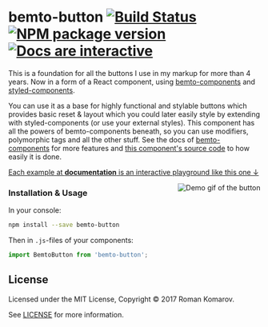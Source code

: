 # bemto-button [![Build Status][build]][build-link] [![NPM package version][version]][version-link] [![Docs are interactive][docs-shield]][docs-link]

[build]: https://travis-ci.org/bemto/bemto-button.svg?branch=master
[build-link]: https://travis-ci.org/bemto/bemto-button
[version]: https://img.shields.io/npm/v/bemto-button.svg
[version-link]: https://www.npmjs.com/package/bemto-button
[docs-shield]: https://img.shields.io/badge/docs_are-interactive-66C764.svg
[docs-link]: http://kizu.ru/bemto-components/#bemtobutton

This is a foundation for all the buttons I use in my markup for more than 4 years. Now in a form of a React component, using [bemto-components](https://github.com/bemto/bemto-components) and [styled-components](https://www.styled-components.com/).

You can use it as a base for highly functional and stylable buttons which provides basic reset & layout which you could later easily style by extending with styled-components (or use your external styles). This component has all the powers of bemto-components beneath, so you can use modifiers, polymorphic tags and all the other stuff. See the docs of [bemto-components](http://kizu.ru/bemto-components/#elements) for more features and [this component's source code](https://github.com/bemto/bemto-button) to how easily it is done.

[Each example at **documentation** is an interactive playground like this one ↓](http://kizu.ru/bemto-components/#bemtobutton)

[<img align='right' src='https://user-images.githubusercontent.com/177485/33218860-7d677632-d13f-11e7-81ff-457ab2d21837.gif' alt='Demo gif of the button' title='Demo gif of the button' />](http://kizu.ru/bemto-components/#bemtobutton)

### Installation & Usage

In your console:

``` sh
npm install --save bemto-button
```

Then in `.js`-files of your components:

``` js static
import BemtoButton from 'bemto-button';
```

## License

Licensed under the MIT License, Copyright © 2017 Roman Komarov.

See [LICENSE](./) for more information.
